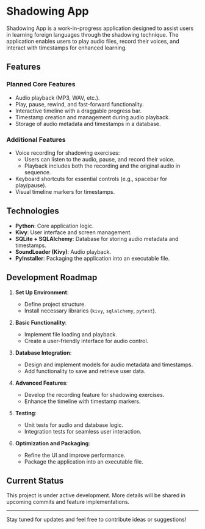 # Shadowing App

Shadowing App is a work-in-progress application designed to assist users in learning foreign languages through the shadowing technique. The application enables users to play audio files, record their voices, and interact with timestamps for enhanced learning.

## Features
### Planned Core Features
- Audio playback (MP3, WAV, etc.).
- Play, pause, rewind, and fast-forward functionality.
- Interactive timeline with a draggable progress bar.
- Timestamp creation and management during audio playback.
- Storage of audio metadata and timestamps in a database.

### Additional Features
- Voice recording for shadowing exercises:
  - Users can listen to the audio, pause, and record their voice.
  - Playback includes both the recording and the original audio in sequence.
- Keyboard shortcuts for essential controls (e.g., spacebar for play/pause).
- Visual timeline markers for timestamps.

## Technologies
- **Python**: Core application logic.
- **Kivy**: User interface and screen management.
- **SQLite + SQLAlchemy**: Database for storing audio metadata and timestamps.
- **SoundLoader (Kivy)**: Audio playback.
- **PyInstaller**: Packaging the application into an executable file.

## Development Roadmap
1. **Set Up Environment**: 
   - Define project structure.
   - Install necessary libraries (`kivy`, `sqlalchemy`, `pytest`).

2. **Basic Functionality**:
   - Implement file loading and playback.
   - Create a user-friendly interface for audio control.

3. **Database Integration**:
   - Design and implement models for audio metadata and timestamps.
   - Add functionality to save and retrieve user data.

4. **Advanced Features**:
   - Develop the recording feature for shadowing exercises.
   - Enhance the timeline with timestamp markers.

5. **Testing**:
   - Unit tests for audio and database logic.
   - Integration tests for seamless user interaction.

6. **Optimization and Packaging**:
   - Refine the UI and improve performance.
   - Package the application into an executable file.

## Current Status
This project is under active development. More details will be shared in upcoming commits and feature implementations.

---

Stay tuned for updates and feel free to contribute ideas or suggestions!
